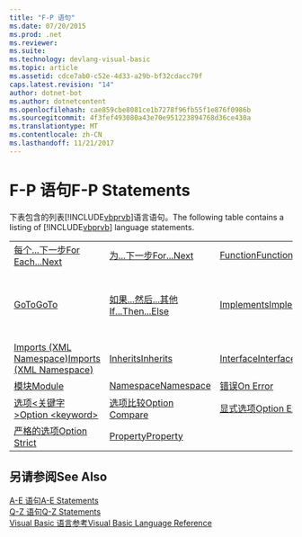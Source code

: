 ```yaml
---
title: "F-P 语句"
ms.date: 07/20/2015
ms.prod: .net
ms.reviewer: 
ms.suite: 
ms.technology: devlang-visual-basic
ms.topic: article
ms.assetid: cdce7ab0-c52e-4d33-a29b-bf32cdacc79f
caps.latest.revision: "14"
author: dotnet-bot
ms.author: dotnetcontent
ms.openlocfilehash: cae859cbe8081ce1b7278f96fb55f1e876f0986b
ms.sourcegitcommit: 4f3fef493080a43e70e951223894768d36ce430a
ms.translationtype: MT
ms.contentlocale: zh-CN
ms.lasthandoff: 11/21/2017
---
```

# <a name="f-p-statements"></a><span data-ttu-id="d9de0-102">F-P 语句</span><span class="sxs-lookup"><span data-stu-id="d9de0-102">F-P Statements</span></span>
<span data-ttu-id="d9de0-103">下表包含的列表[!INCLUDE[vbprvb](~/includes/vbprvb-md.md)]语言语句。</span><span class="sxs-lookup"><span data-stu-id="d9de0-103">The following table contains a listing of [!INCLUDE[vbprvb](~/includes/vbprvb-md.md)] language statements.</span></span>  
  
|||||  
|---|---|---|---|  
|[<span data-ttu-id="d9de0-104">每个...下一步</span><span class="sxs-lookup"><span data-stu-id="d9de0-104">For Each...Next</span></span>](../../../visual-basic/language-reference/statements/for-each-next-statement.md)|[<span data-ttu-id="d9de0-105">为...下一步</span><span class="sxs-lookup"><span data-stu-id="d9de0-105">For...Next</span></span>](../../../visual-basic/language-reference/statements/for-next-statement.md)|[<span data-ttu-id="d9de0-106">Function</span><span class="sxs-lookup"><span data-stu-id="d9de0-106">Function</span></span>](../../../visual-basic/language-reference/statements/function-statement.md)|[<span data-ttu-id="d9de0-107">Get</span><span class="sxs-lookup"><span data-stu-id="d9de0-107">Get</span></span>](../../../visual-basic/language-reference/statements/get-statement.md)|  
|[<span data-ttu-id="d9de0-108">GoTo</span><span class="sxs-lookup"><span data-stu-id="d9de0-108">GoTo</span></span>](../../../visual-basic/language-reference/statements/goto-statement.md)|[<span data-ttu-id="d9de0-109">如果...然后...其他</span><span class="sxs-lookup"><span data-stu-id="d9de0-109">If...Then...Else</span></span>](../../../visual-basic/language-reference/statements/if-then-else-statement.md)|[<span data-ttu-id="d9de0-110">Implements</span><span class="sxs-lookup"><span data-stu-id="d9de0-110">Implements</span></span>](../../../visual-basic/language-reference/statements/implements-statement.md)|[<span data-ttu-id="d9de0-111">Imports (.NET Namespace and Type)</span><span class="sxs-lookup"><span data-stu-id="d9de0-111">Imports (.NET Namespace and Type)</span></span>](../../../visual-basic/language-reference/statements/imports-statement-net-namespace-and-type.md)|  
|[<span data-ttu-id="d9de0-112">Imports (XML Namespace)</span><span class="sxs-lookup"><span data-stu-id="d9de0-112">Imports (XML Namespace)</span></span>](../../../visual-basic/language-reference/statements/imports-statement-xml-namespace.md)|[<span data-ttu-id="d9de0-113">Inherits</span><span class="sxs-lookup"><span data-stu-id="d9de0-113">Inherits</span></span>](../../../visual-basic/language-reference/statements/inherits-statement.md)|[<span data-ttu-id="d9de0-114">Interface</span><span class="sxs-lookup"><span data-stu-id="d9de0-114">Interface</span></span>](../../../visual-basic/language-reference/statements/interface-statement.md)|[<span data-ttu-id="d9de0-115">Mid</span><span class="sxs-lookup"><span data-stu-id="d9de0-115">Mid</span></span>](../../../visual-basic/language-reference/statements/mid-statement.md)|  
|[<span data-ttu-id="d9de0-116">模块</span><span class="sxs-lookup"><span data-stu-id="d9de0-116">Module</span></span>](../../../visual-basic/language-reference/statements/module-statement.md)|[<span data-ttu-id="d9de0-117">Namespace</span><span class="sxs-lookup"><span data-stu-id="d9de0-117">Namespace</span></span>](../../../visual-basic/language-reference/statements/namespace-statement.md)|[<span data-ttu-id="d9de0-118">错误</span><span class="sxs-lookup"><span data-stu-id="d9de0-118">On Error</span></span>](../../../visual-basic/language-reference/statements/on-error-statement.md)|[<span data-ttu-id="d9de0-119">Operator</span><span class="sxs-lookup"><span data-stu-id="d9de0-119">Operator</span></span>](../../../visual-basic/language-reference/statements/operator-statement.md)|  
|[<span data-ttu-id="d9de0-120">选项\<关键字 ></span><span class="sxs-lookup"><span data-stu-id="d9de0-120">Option \<keyword></span></span>](../../../visual-basic/language-reference/statements/option-keyword-statement.md)|[<span data-ttu-id="d9de0-121">选项比较</span><span class="sxs-lookup"><span data-stu-id="d9de0-121">Option Compare</span></span>](../../../visual-basic/language-reference/statements/option-compare-statement.md)|[<span data-ttu-id="d9de0-122">显式选项</span><span class="sxs-lookup"><span data-stu-id="d9de0-122">Option Explicit</span></span>](../../../visual-basic/language-reference/statements/option-explicit-statement.md)|[<span data-ttu-id="d9de0-123">Option Infer</span><span class="sxs-lookup"><span data-stu-id="d9de0-123">Option Infer</span></span>](../../../visual-basic/language-reference/statements/option-infer-statement.md)|  
|[<span data-ttu-id="d9de0-124">严格的选项</span><span class="sxs-lookup"><span data-stu-id="d9de0-124">Option Strict</span></span>](../../../visual-basic/language-reference/statements/option-strict-statement.md)|[<span data-ttu-id="d9de0-125">Property</span><span class="sxs-lookup"><span data-stu-id="d9de0-125">Property</span></span>](../../../visual-basic/language-reference/statements/property-statement.md)|||  
  
## <a name="see-also"></a><span data-ttu-id="d9de0-126">另请参阅</span><span class="sxs-lookup"><span data-stu-id="d9de0-126">See Also</span></span>  
 [<span data-ttu-id="d9de0-127">A-E 语句</span><span class="sxs-lookup"><span data-stu-id="d9de0-127">A-E Statements</span></span>](../../../visual-basic/language-reference/statements/a-e-statements.md)  
 [<span data-ttu-id="d9de0-128">Q-Z 语句</span><span class="sxs-lookup"><span data-stu-id="d9de0-128">Q-Z Statements</span></span>](../../../visual-basic/language-reference/statements/q-z-statements.md)  
 [<span data-ttu-id="d9de0-129">Visual Basic 语言参考</span><span class="sxs-lookup"><span data-stu-id="d9de0-129">Visual Basic Language Reference</span></span>](../../../visual-basic/language-reference/index.md)

